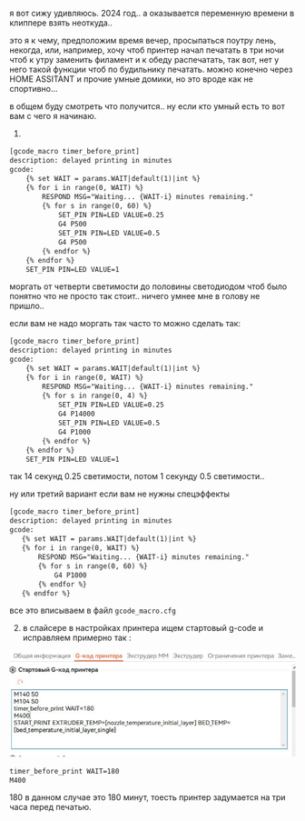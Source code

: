 
я вот сижу удивляюсь. 2024 год.. а оказывается переменную времени в клиппере взять неоткуда..


это я к чему, предположим время вечер, просыпаться поутру лень, некогда, или, например, хочу чтоб принтер начал печатать в три ночи чтоб к утру  заменить филамент и к обеду распечатать, так вот, нет у него такой функции чтоб по будильнику печатать. можно конечно через HOME ASSITANT и прочие умные домики, но это вроде как не спортивно...

в общем буду смотреть что получится.. ну если кто умный есть то вот вам с чего я начинаю.

1. 

```
[gcode_macro timer_before_print]
description: delayed printing in minutes
gcode:
    {% set WAIT = params.WAIT|default(1)|int %}
    {% for i in range(0, WAIT) %}
        RESPOND MSG="Waiting... {WAIT-i} minutes remaining."
        {% for s in range(0, 60) %}
            SET_PIN PIN=LED VALUE=0.25
            G4 P500
            SET_PIN PIN=LED VALUE=0.5
            G4 P500
        {% endfor %}
    {% endfor %}
    SET_PIN PIN=LED VALUE=1
```

моргать от четверти светимости до половины светодиодом чтоб было понятно что не просто так стоит..  ничего умнее мне в голову не пришло..

если вам не надо моргать так часто то можно сделать так:

```
[gcode_macro timer_before_print]
description: delayed printing in minutes
gcode:
    {% set WAIT = params.WAIT|default(1)|int %}
    {% for i in range(0, WAIT) %}
        RESPOND MSG="Waiting... {WAIT-i} minutes remaining."
        {% for s in range(0, 4) %}
            SET_PIN PIN=LED VALUE=0.25
            G4 P14000
            SET_PIN PIN=LED VALUE=0.5
            G4 P1000
        {% endfor %}
    {% endfor %}
    SET_PIN PIN=LED VALUE=1
```

 так 14 секунд 0.25 светимости, потом 1 секунду 0.5 светимости..

 ну или третий вариант если вам не нужны спецэффекты 

 ```
 [gcode_macro timer_before_print]
description: delayed printing in minutes
gcode:
    {% set WAIT = params.WAIT|default(1)|int %}
    {% for i in range(0, WAIT) %}
        RESPOND MSG="Waiting... {WAIT-i} minutes remaining."
        {% for s in range(0, 60) %}
            G4 P1000
        {% endfor %}
    {% endfor %}
```

все это вписываем в файл `gcode_macro.cfg`

2. в слайсере в настройках принтера ищем стартовый g-code и исправляем примерно так :

![](sliser.jpg)

```
timer_before_print WAIT=180
M400 
```
180 в данном случае это 180 минут, тоесть принтер задумается на три часа перед печатью. 
